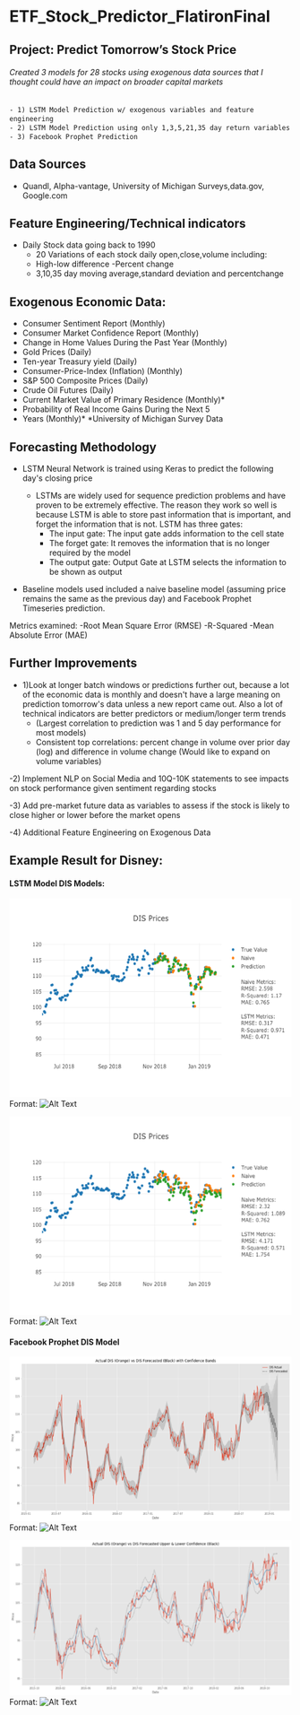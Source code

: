 # ETF_Stock_Predictor_FlatironFinal

## Project: Predict Tomorrow’s Stock Price

###### Created 3 models for 28 stocks using exogenous data sources that I thought could have an impact on broader capital markets
    - 1) LSTM Model Prediction w/ exogenous variables and feature engineering
    - 2) LSTM Model Prediction using only 1,3,5,21,35 day return variables
    - 3) Facebook Prophet Prediction

## Data Sources
- Quandl, Alpha-vantage, University of Michigan Surveys,data.gov, Google.com

## Feature Engineering/Technical indicators
 - Daily Stock data going back to 1990
    - 20 Variations of each stock daily open,close,volume including:
    - High-low difference
    -Percent change
    - 3,10,35 day moving average,standard deviation and percentchange

## Exogenous Economic Data:
- Consumer Sentiment Report (Monthly)
- Consumer Market Confidence Report (Monthly)
- Change in Home Values During the Past Year (Monthly)
- Gold Prices (Daily)
- Ten-year Treasury yield (Daily)
- Consumer-Price-Index (Inflation) (Monthly)
- S&P 500 Composite Prices (Daily)
- Crude Oil Futures (Daily)
- Current Market Value of Primary Residence (Monthly)*
- Probability of Real Income Gains During the Next 5
- Years (Monthly)*
*University of Michigan Survey Data


## Forecasting Methodology
- LSTM Neural Network is trained using Keras to predict the following day's closing price
    - LSTMs are widely used for sequence prediction problems and have proven to be extremely effective. The reason they work so well is because LSTM is able to store past information that is important, and forget the information that is not. LSTM has three gates:
        - The input gate: The input gate adds information to the cell state
        - The forget gate: It removes the information that is no longer required by the model
        - The output gate: Output Gate at LSTM selects the information to be shown as output
 
- Baseline models used included a naive baseline model (assuming price remains the same as the previous day) and Facebook Prophet Timeseries prediction.

Metrics examined: 
    -Root Mean Square Error (RMSE)
    -R-Squared
    -Mean Absolute Error (MAE) 


## Further Improvements
- 1)Look at longer batch windows or predictions further out, because a lot of the economic data is monthly and doesn't have a large meaning on prediction tomorrow's data unless a new report came out. Also a lot of technical indicators are better predictors or medium/longer term trends
    - (Largest correlation to prediction was 1 and 5 day performance for most models)
    - Consistent top correlations: percent change in volume over prior day (log) and difference in volume change (Would like to expand on volume variables)
    
-2) Implement NLP on Social Media and 10Q-10K statements to see impacts on stock performance given sentiment regarding stocks

-3) Add pre-market future data as variables to assess if the stock is likely to close higher or lower before the market opens

-4) Additional Feature Engineering on Exogenous Data


## Example Result for Disney:
#### LSTM Model DIS Models:
![Imag1](/ReadmePhotos/gitDISallfeatures.png)
Format: ![Alt Text](url)

![Imag1](/ReadmePhotos/gitDISnofeatures.png)
Format: ![Alt Text](url)

#### Facebook Prophet DIS Model 
![Imag1](/ReadmePhotos/gitDISfbprophet.png)
Format: ![Alt Text](url)

![Imag1](/ReadmePhotos/gitDISfbprophet2.png)
Format: ![Alt Text](url)